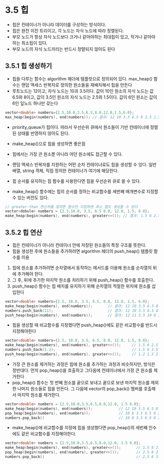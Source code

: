 # 3.5 힙
- 힙은 컨테이너가 아니라 데이터를 구성하는 방식이다. 
- 힙은 완전 이진 트리이고, 각 노드는 자식 노드에 따라 정렬된다. 
- 부모 노드가 항상 자식 노드보다 크거나 같아야하는 최대힙이 있고, 작거나 같아야하는 최소힙이 있다.
- 부모 노드의 자식 노드끼리는 반드시 정렬되지 않아도 된다

## 3.5.1 힙 생성하기
- 힙을 다루는 함수는 algorithm 헤더에 템플릿으로 정의되어 있다. max_heap() 함수는 랜덤 엑세스 반복자로 정의한 원소들을 재배치해서 힙을 만든다
- 루트노드는 12이고, 자식 노드는 10과 3.5이다. 값이 10인 원소의 자식 노드는 값 6.5와 8이고, 값이 3.5인 원소의 자식 노드는 2.5와 1.5이다. 값이 6인 원소는 값이 6인 잎노드 하나만 갖는다
```C++
vector<double> numbers={2.5,10.0,3.5,6.5,8.0,12.0,1.5,6.0};
max_heap(begin(numbers), end(numbers)); // 결과: 12 10 3.5 6.5 8 2.5 1.5 6
```
- priority_queue가 힙이다. 따라서 우선순위 큐에서 원소들이 기반 컨테이너에 정렬된 상태를 반영하지 않아도 된다.  

- make_heap()으로 힙을 생성하면 좋은점
 - 힙에서는 가장 큰 원소뿐 아니라 어던 원소에도 접근할 수 있다. 
 - 랜덤 액세스 반복자를 지원하는 어떤 순차 컨테이너로도 힙을 생성할 수 있다. 일반 배열, string 객체, 직접 정의한 컨테이너가 여기에 해당한다.
  - 힙 순서를 유지하는 힙 함수를 사용한다면 힙을 우선순위 큐로 쓸 수 있다.

- make_heap() 함수에는 힙의 순서를 정하는 비교함수를 세번째 매개변수로 지정할 수 있는 버전도 있다.
```C++
// greater-than 연산자를 정의한 함수만 지정하면 최소 힙도 생성할 수 있다
vector<dobule> numbers = {2.3,10.0, 3.5, 6.5 8.0, 12.0, 1.5, 6.0};
make_heap(begin(numbers), end(numbers), greater<>()); // 결과: 1.5 6 2.5 6.5 8 12. 3.5 10
```
## 3.5.2 힙 연산
- 힙은 컨테이너가 아니라 컨테이너 안에 저장된 원소들의 특정 구조를 뜻한다. 
- 힙을 생성한 후에 원소들을 추가하려면 algorithm 헤더의 push_heap() 템플릿 함수를 이용
 1. 힙에 원소를 추가하려면 순차열에서 동작하는 메서드를 이용해 원소를 순차열의 뒤에 추가해야 한다.
 2. 그 후, 뒤에 추가한 마지막 원소를 처리하기 위해 push_heap() 함수를 호출한다.
 3. push_heap() 함수는 힙 배치를 유지하기 위해 순차열의 적절한 위치에 원소를 삽입한다
 ```C++
 vector<double> numbers={2.5, 10.0, 3.5, 6.5, 8.0, 12.0, 1.5, 6.0};
 make_heap(begin(numbers), end(numbers));       // 결과: 12 10 3.5 6.5 8 2.5 1.5 6
 numbers.push_back(11);                         // 결과: 12 10 3.5 6.5 8 2.5 1.5 6 11
 push_heap(begin(numbers), end(numbers));       // 결과: 12 11 3.5 10 8 2.5 1.5 6 6.5
 ```
- 힙을 생성할 때 비교함수를 지정했다면 push_heap()에도 같은 비교함수를 반드시 지정해야한다
```C++
vector<double> numbers={2.5, 10.0, 3.5, 6.5, 8.0, 12.0, 1.5, 6.0};
make_heap(begin(numbers), end(numbers), greater<>());     // 1.5 6 2.5 6.5 8 12 3.5 10
numbers.push_back(1.2);                                   // 1.5 6 2.5 6.5 8 12 3.5 10 1.2
push_heap(begin(numbers), end(numbers), greater<>());     // 1.2 1.5 2.5 6 8 12 3.5 10 6.5
```
- 가장 큰 원소를 제거하는 과정은 힙에 원소를 추가하는 과정과 비슷하지만, 방식은 정반대다. 먼저 pop_heap()을 호출하고 그다음에 컨테이너에서 가장 큰 원소를 제거한다
- pop_heap() 함수는 첫 번째 원소를 끝으로 보내고 끝으로 보낸 마지막 원소를 제외한 나머지 원소들로 힙을 만든다. 그 다음에 vector의 pop_back() 멤버를 호출해서 마지막 원소를 제거한다.
```C++
vector<double> numbers = {2.5,10.0,3.5,6.5,8.0,12.0, 1.5 6.0};
make_heap(begin(numbers), end(numbers));            // 12 10 3.5 6.5 8 2.5 1.5 6
pop_heap(begin(numbers), end(numbers));             // 10 8 3.5 6.5 6 2.5 1.5 12
numbers.pop_back()                                  // 10 8 3.5 6.5 6 2.5 1.5
```
- make_heap()에 비교함수를 지정에 힙을 생성했다면 pop_heap()의 세번째 인수에도 같은 비교함수를 지정해야한다.
```C++
vector<double> numbers = {2.5,10.0,3.5,6.5,8.0,12.0, 1.5 6.0};
make_heap(begin(numbers), end(numbers), greater<>());       // 1.5 6 2.5 6.5 8 12 3.5 10
pop_heap(begin(numbers), end(numbers), greater<>());        // 2.5 6 3.5 6.5 8 12 10 1.5
numbers.pop_back()                                          // 2.5 6 3.5 6.5 8 12 10
```